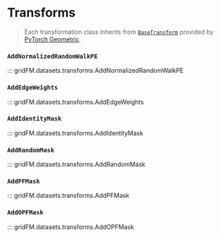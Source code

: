 # Transforms

> Each transformation class inherits from [`BaseTransform`](https://pytorch-geometric.readthedocs.io/en/latest/modules/transforms.html#torch_geometric.transforms.BaseTransform) provided by [PyTorch Geometric](https://pytorch-geometric.readthedocs.io/).

### `AddNormalizedRandomWalkPE`

::: gridFM.datasets.transforms.AddNormalizedRandomWalkPE

### `AddEdgeWeights` 

::: gridFM.datasets.transforms.AddEdgeWeights

### `AddIdentityMask`

::: gridFM.datasets.transforms.AddIdentityMask

### `AddRandomMask`

::: gridFM.datasets.transforms.AddRandomMask

### `AddPFMask`

::: gridFM.datasets.transforms.AddPFMask

### `AddOPFMask`
 
::: gridFM.datasets.transforms.AddOPFMask